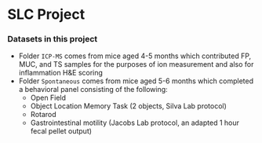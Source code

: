 # SLC Project 

### Datasets in this project 
- Folder `ICP-MS` comes from mice aged 4-5 months which contributed FP, MUC, and TS samples for the purposes of ion measurement and also for inflammation H&E scoring 
- Folder `Spontaneous` comes from mice aged 5-6 months which completed a behavioral panel consisting of the following:
  - Open Field
  - Object Location Memory Task (2 objects, Silva Lab protocol)
  - Rotarod 
  - Gastrointestinal motility (Jacobs Lab protocol, an adapted 1 hour fecal pellet output) 

